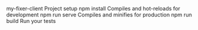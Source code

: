 my-fixer-client
Project setup
npm install
Compiles and hot-reloads for development
npm run serve
Compiles and minifies for production
npm run build
Run your tests
